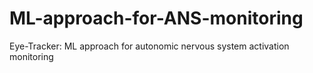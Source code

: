 # ML-approach-for-ANS-monitoring
Eye-Tracker: ML approach for autonomic nervous system activation monitoring

